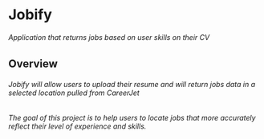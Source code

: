 # Jobify
###### Application that returns jobs based on user skills on their CV
## Overview
###### Jobify will allow users to upload their resume and will return jobs data in a selected location pulled from CareerJet 
###### The goal of this project is to help users to locate jobs that more accurately reflect their level of experience and skills.
